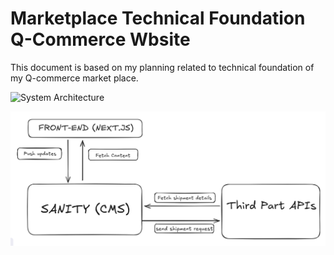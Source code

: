 # Marketplace Technical Foundation Q-Commerce Wbsite
 This document is based on my planning related to technical foundation of my Q-commerce market place.

![System Architecture](https://excalidraw.com/#json=icsLmpjJYZ4rXP2GeB6mb,9NE1OOokDMkQf5RrAk3iIg)

![Image](./System%20Architecture.png)

